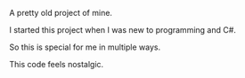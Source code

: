 A pretty old project of mine.

I started this project when I was new to programming and C#.

So this is special for me in multiple ways.

This code feels nostalgic.
